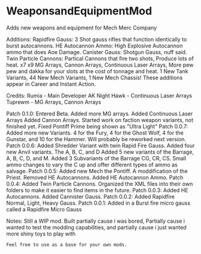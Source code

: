 # WeaponsandEquipmentMod
 Adds new weapons and equipment for Mech Merc Company

Additions:
  Rapidfire Gauss: 3 Shot gauss rifles that function identically to burst autocannons.
  HE Autocannon Ammo: High Explosive Autocannon ammo that does Aoe Damage.
  Canister Gauss: Shotgun Gauss, nuff said.
  Twin Particle Cannons: Partical Cannons that fire two shots, Produce lots of heat.
  x7 x9 MG Arrays, Cannon Arrays, Continuous Laser Arrays, More pew pew and dakka for your slots at the cost of tonnage and heat.
  1 New Tank Variants, 44 New Mech Variants, 1 New Mech Chassis!
  These additions appear in Career and Instant Action.

  Credits:
  Rumia - Main Developer
  AK Night Hawk - Continuous Laser Arrays
  Tuprewm - MG Arrays, Cannon Arrays

Patch 0.1.0:
  Entered Beta.
  Added more MG arrays.
  Added Continuous Laser Arrays
  Added Cannon Arrays.
  Started work on faction weapon variants, not finished yet.
  Fixed Pontiff Prime being shown as "Ultra Light"
Patch 0.0.7:
  Added more new Variants. 4 for the Fury, 4 for the Ghost Wolf, 4 for the Gunstar, and 10 for the Hammer. Will probably be reworked next version.
Patch 0.0.6:
  Added Shredder Variant with twin Rapid Fire Gauss.
  Added four new Anvil variants. The A, B, C, and D
  Added 5 new variants of the Barrage, A, B, C, D, and M.
  Added 3 Subvariants of the Barrage CG, CR, CS. Small ammo changes to vary the C up and offer different types of ammo as salvage.
Patch 0.0.5:
  Added new Mech the Pontiff. A moddification of the Priest.
  Removed HE Autocannons.
  Added HE Autocannon Ammo.
Patch 0.0.4:
  Added Twin Particle Cannons.
  Organized the XML files into their own folders to make it easier to find items in the future.
Patch 0.0.3:
  Added HE Autocannons.
  Added Cannister Gauss.
Patch 0.0.2:
  Added Rapidfire Normal, Light, Heavy Gauss.
Patch 0.0.1:
  Added in a Burst fire micro gauss called a Rapidfire Micro Gauss

  Notes:
    Still a WIP mod. Built partially cause i was bored, Partially cause i wanted to test the modding capabilities, and partially cause i just wanted more shiny toys to play with

    Feel free to use as a base for your own mods.